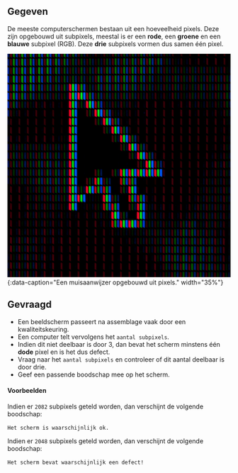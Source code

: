 ## Gegeven

De meeste computerschermen bestaan uit een hoeveelheid pixels. Deze zijn opgebouwd uit subpixels, meestal is er een **rode**, een **groene** en een **blauwe** subpixel (RGB). Deze **drie** subpixels vormen dus samen één pixel. 

![Een muisaanwijzer opgebouwd uit pixels.](media/umberto.jpg "Foto door Umberto op Unsplash."){:data-caption="Een muisaanwijzer opgebouwd uit pixels." width="35%"}

## Gevraagd

* Een beeldscherm passeert na assemblage vaak door een kwaliteitskeuring. 
* Een computer telt vervolgens het `aantal subpixels`.
* Indien dit niet deelbaar is door 3, dan bevat het scherm minstens één **dode** pixel en is het dus defect.
* Vraag naar het `aantal subpixels` en controleer of dit aantal deelbaar is door drie.
* Geef een passende boodschap mee op het scherm. 

#### Voorbeelden
Indien er `2082` subpixels geteld worden, dan verschijnt de volgende boodschap:

```
Het scherm is waarschijnlijk ok.
```

Indien er `2048` subpixels geteld worden, dan verschijnt de volgende boodschap:

```
Het scherm bevat waarschijnlijk een defect!
```

